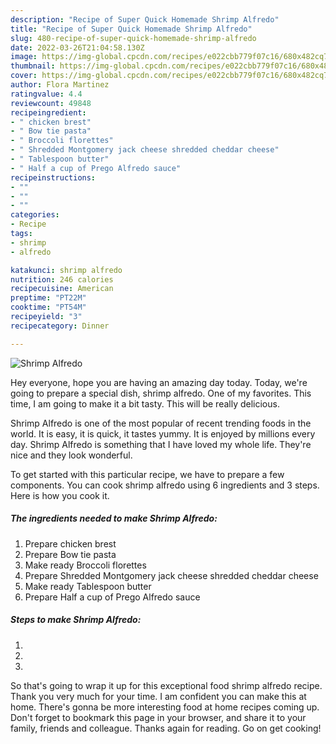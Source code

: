 ```yaml
---
description: "Recipe of Super Quick Homemade Shrimp Alfredo"
title: "Recipe of Super Quick Homemade Shrimp Alfredo"
slug: 480-recipe-of-super-quick-homemade-shrimp-alfredo
date: 2022-03-26T21:04:58.130Z
image: https://img-global.cpcdn.com/recipes/e022cbb779f07c16/680x482cq70/shrimp-alfredo-recipe-main-photo.jpg
thumbnail: https://img-global.cpcdn.com/recipes/e022cbb779f07c16/680x482cq70/shrimp-alfredo-recipe-main-photo.jpg
cover: https://img-global.cpcdn.com/recipes/e022cbb779f07c16/680x482cq70/shrimp-alfredo-recipe-main-photo.jpg
author: Flora Martinez
ratingvalue: 4.4
reviewcount: 49848
recipeingredient:
- " chicken brest"
- " Bow tie pasta"
- " Broccoli florettes"
- " Shredded Montgomery jack cheese shredded cheddar cheese"
- " Tablespoon butter"
- " Half a cup of Prego Alfredo sauce"
recipeinstructions:
- ""
- ""
- ""
categories:
- Recipe
tags:
- shrimp
- alfredo

katakunci: shrimp alfredo 
nutrition: 246 calories
recipecuisine: American
preptime: "PT22M"
cooktime: "PT54M"
recipeyield: "3"
recipecategory: Dinner

---
```



![Shrimp Alfredo](https://img-global.cpcdn.com/recipes/e022cbb779f07c16/680x482cq70/shrimp-alfredo-recipe-main-photo.jpg)

Hey everyone, hope you are having an amazing day today. Today, we're going to prepare a special dish, shrimp alfredo. One of my favorites. This time, I am going to make it a bit tasty. This will be really delicious.

Shrimp Alfredo is one of the most popular of recent trending foods in the world. It is easy, it is quick, it tastes yummy. It is enjoyed by millions every day. Shrimp Alfredo is something that I have loved my whole life. They're nice and they look wonderful.




To get started with this particular recipe, we have to prepare a few components. You can cook shrimp alfredo using 6 ingredients and 3 steps. Here is how you cook it.

<!--inarticleads1-->

##### The ingredients needed to make Shrimp Alfredo:

1. Prepare  chicken brest
1. Prepare  Bow tie pasta
1. Make ready  Broccoli florettes
1. Prepare  Shredded Montgomery jack cheese shredded cheddar cheese
1. Make ready  Tablespoon butter
1. Prepare  Half a cup of Prego Alfredo sauce




<!--inarticleads2-->

##### Steps to make Shrimp Alfredo:

1. 
1. 
1. 




So that's going to wrap it up for this exceptional food shrimp alfredo recipe. Thank you very much for your time. I am confident you can make this at home. There's gonna be more interesting food at home recipes coming up. Don't forget to bookmark this page in your browser, and share it to your family, friends and colleague. Thanks again for reading. Go on get cooking!
